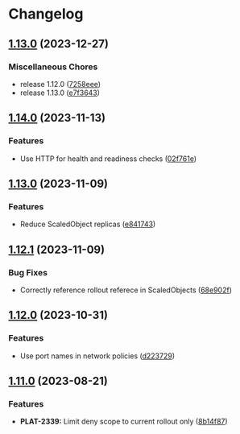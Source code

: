 # Changelog

## [1.13.0](https://github.com/lokalise/kustomize-service-base/compare/rollout-v1.14.0...rollout-v1.13.0) (2023-12-27)


### Miscellaneous Chores

* release 1.12.0 ([7258eee](https://github.com/lokalise/kustomize-service-base/commit/7258eeef51394a2246872b5a8eec9440cc1d424c))
* release 1.13.0 ([e7f3643](https://github.com/lokalise/kustomize-service-base/commit/e7f3643d1d4a46880429154ce8597a2621f90363))

## [1.14.0](https://github.com/lokalise/kustomize-service-base/compare/rollout-v1.13.0...rollout-v1.14.0) (2023-11-13)


### Features

* Use HTTP for health and readiness checks ([02f761e](https://github.com/lokalise/kustomize-service-base/commit/02f761eb3206c1cdc950ce92faf281b883f518d5))

## [1.13.0](https://github.com/lokalise/kustomize-service-base/compare/rollout-v1.12.1...rollout-v1.13.0) (2023-11-09)


### Features

* Reduce ScaledObject replicas ([e841743](https://github.com/lokalise/kustomize-service-base/commit/e841743f82dca771b3297468924ab39fac34f0c1))

## [1.12.1](https://github.com/lokalise/kustomize-service-base/compare/rollout-v1.12.0...rollout-v1.12.1) (2023-11-09)


### Bug Fixes

* Correctly reference rollout referece in ScaledObjects ([68e902f](https://github.com/lokalise/kustomize-service-base/commit/68e902f82faacc9dd255243ccb37b1aed9740c11))

## [1.12.0](https://github.com/lokalise/kustomize-service-base/compare/rollout-v1.11.0...rollout-v1.12.0) (2023-10-31)


### Features

* Use port names in network policies ([d223729](https://github.com/lokalise/kustomize-service-base/commit/d223729b9b3e8204074a0db8a5c4078c38b2d830))

## [1.11.0](https://github.com/lokalise/kustomize-service-base/compare/rollout-v1.10.1...rollout-v1.11.0) (2023-08-21)


### Features

* **PLAT-2339:** Limit deny scope to current rollout only ([8b14f87](https://github.com/lokalise/kustomize-service-base/commit/8b14f870c42d613d2b8faf1ed1d0c51285c789b2))

